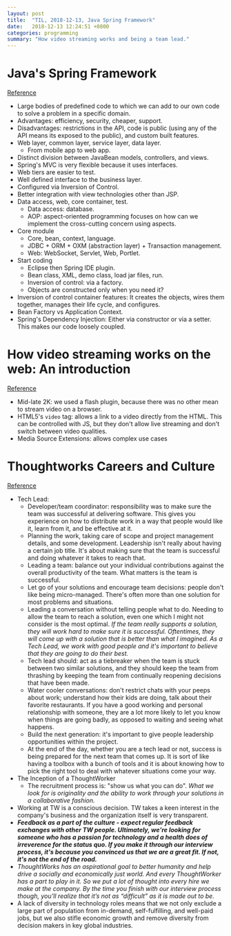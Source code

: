 ```yaml
---
layout: post
title:  "TIL, 2018-12-13, Java Spring Framework"
date:   2018-12-13 12:24:51 +0800
categories: programming
summary: "How video streaming works and being a team lead."
---
```


# Java's Spring Framework
[Reference](https://www.youtube.com/watch?v=rMLP-NEPgnM)

- Large bodies of predefined code to which we can add to our own code to solve a problem in a specific domain.
- Advantages: efficiency, security, cheaper, support.
- Disadvantages: restrictions in the API, code is public (using any of the API means its exposed to the public), and custom built features.
- Web layer, common layer, service layer, data layer.
  - From mobile app to web app.
- Distinct division between JavaBean models, controllers, and views.
- Spring's MVC is very flexible because it uses interfaces.
- Web tiers are easier to test.
- Well defined interface to the business layer.
- Configured via Inversion of Control.
- Better integration with view technologies other than JSP.
- Data access, web, core container, test.
  - Data access: database.
  - AOP: aspect-oriented programming focuses on how can we implement the cross-cutting concern using aspects.
- Core module
  - Core, bean, context, language.
  - JDBC + ORM + OXM (abstraction layer) + Transaction management.
  - Web: WebSocket, Servlet, Web, Portlet.
- Start coding
  - Eclipse then Spring IDE plugin.
  - Bean class, XML, demo class, load jar files, run.
  - Inversion of control: via a factory.
  - Objects are constructed only when you need it?
- Inversion of control container features: It creates the objects, wires them together, manages their life cycle, and configures.
- Bean Factory vs Application Context.
- Spring's Dependency Injection: Either via constructor or via a setter. This makes our code loosely coupled.

# How video streaming works on the web: An introduction
[Reference](https://medium.com/canal-tech/how-video-streaming-works-on-the-web-an-introduction-7919739f7e1)

- Mid-late 2K: we used a flash plugin, because there was no other mean to stream video on a browser.
- HTML5's `video` tag: allows a link to a video directly from the HTML. This can be controlled with JS, but they don't allow live streaming and don't switch between video qualities.
- Media Source Extensions: allows complex use cases

# Thoughtworks Careers and Culture
[Reference](https://www.thoughtworks.com/insights/careers-and-culture)

- Tech Lead:
  - Developer/team coordinator: responsibility was to make sure the team was successful at delivering software. This gives you experience on how to distribute work in a way that people would like it, learn from it, and be effective at it.
  - Planning the work, taking care of scope and project management details, and some development. Leadership isn't really about having a certain job title. It's about making sure that the team is successful and doing whatever it takes to reach that.
  - Leading a team: balance out your individual contributions against the overall productivity of the team. What matters is the team is successful.
  - Let go of your solutions and encourage team decisions: people don't like being micro-managed. There's often more than one solution for most problems and situations.
  - Leading a conversation without telling people what to do. Needing to allow the team to reach a solution, even one which I might not consider is the most optimal. *If the team really supports a solution, they will work hard to make sure it is successful. Oftentimes, they will come up with a solution that is better than what I imagined. As a Tech Lead, we work with good people and it's important to believe that they are going to do their best.*
  - Tech lead should: act as a tiebreaker when the team is stuck between two similar solutions, and they should keep the team from thrashing by keeping the team from continually reopening decisions that have been made.
  - Water cooler conversations: don't restrict chats with your peeps about work; understand how their kids are doing, talk about their favorite restaurants. If you have a good working and personal relationship with someone, they are a lot more likely to let you know when things are going badly, as opposed to waiting and seeing what happens.
  - Build the next generation: it's important to give people leadership opportunities within the project.
  - At the end of the day, whether you are a tech lead or not, success is being prepared for the next team that comes up. It is sort of like having a toolbox with a bunch of tools and it is about knowing how to pick the right tool to deal with whatever situations come your way.
- The Inception of a ThoughtWorker
  - The recruitment process is: "show us what you can do". *What we look for is originality and the ability to work through your solutions in a collaborative fashion.*
- Working at TW is a conscious decision. TW takes a keen interest in the company's business and the organization itself is very transparent.
- ***Feedback as a part of the culture - expect regular feedback exchanges with other TW people. Ultimately, we're looking for someone who has a passion for technology and a health does of irreverence for the status quo. If you make it through our interview process, it's because you convinced us that we are a great fit. If not, it's not the end of the road.***
- *ThoughtWorks has an aspirational goal to better humanity and help drive a socially and economically just world. And every ThoughtWorker has a part to play in it. So we put a lot of thought into every hire we make at the company. By the time you finish with our interview process though, you’ll realize that it’s not as “difficult” as it is made out to be.*
- A lack of diversity in technology roles means that we not only exclude a large part of population from in-demand, self-fulfilling, and well-paid jobs, but we also stifle economic growth and remove diversity from decision makers in key global industries.
